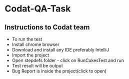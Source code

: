 
# Codat-QA-Task

## Instructions to Codat team
- To run the test
- Install chrome browser
- Download and install any IDE  preferably  IntelliJ
- Import the project
- Open stepdefs folder - click on RunCukesTest and run
- Test result will be output
- Bug Report is inside the project(click to open)

